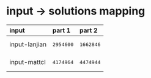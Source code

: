 # input -> solutions mapping
|input|part 1|part 2|
|:---|:---|:---|
|input-lanjian|<pre>2954600</pre>|<pre>1662846</pre>|
|input-mattcl|<pre>4174964</pre>|<pre>4474944</pre>|
